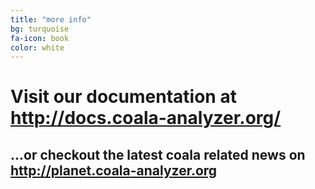 ```yaml
---
title: "more info"
bg: turquoise
fa-icon: book
color: white
---
```


# Visit our documentation at <http://docs.coala-analyzer.org/>

## ...or checkout the latest coala related news on <http://planet.coala-analyzer.org>
